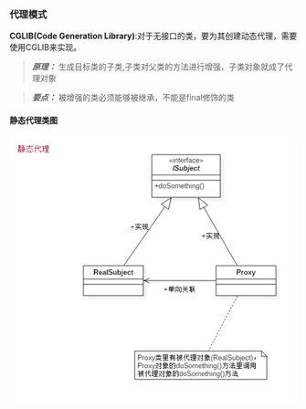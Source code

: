 ### 代理模式

**CGLIB(Code Generation Library)**:对于无接口的类，要为其创建动态代理，需要使用CGLIB来实现。

>***原理：*** 生成目标类的子类,子类对父类的方法进行增强，子类对象就成了代理对象

>***要点：*** 被增强的类必须能够被继承，不能是final修饰的类
 
#### 静态代理类图
![静态代理类图](https://github.com/HurricanGod/Home/blob/master/img/StaticProxy.png)

